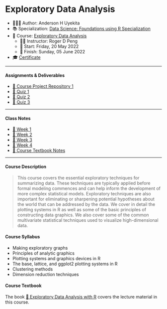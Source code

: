 Exploratory Data Analysis
================

-   👨🏻‍💻 Author: Anderson H Uyekita
-   📚 Specialization: <a
    href="https://www.coursera.org/specializations/data-science-foundations-r"
    target="_blank" rel="noopener">Data Science: Foundations using R
    Specialization</a>
-   📖 Course:
    <a href="https://www.coursera.org/learn/exploratory-data-analysis"
    target="_blank" rel="noopener">Exploratory Data Analysis</a>
    -   🧑‍🏫 Instructor: Roger D Peng
    -   🚦 Start: Friday, 20 May 2022
    -   🏁 Finish: Sunday, 05 June 2022
-   🎓 [Certificate](./)

------------------------------------------------------------------------

#### Assignments & Deliverables

-   [🚀 Course Project Repository
    1](https://github.com/AndersonUyekita/exploratory-data-analysis_course-project-1)
-   [📝 Quiz 1](./Week%201/quiz-1_exploratory-data-analysis.md)
-   [📝 Quiz 2](./Week%203/quiz-2_exploratory-data-analysis.md)
-   [📝 Quiz 3](./Week%204/quiz-3_exploratory-data-analysis.md)

------------------------------------------------------------------------

#### Class Notes

-   [📆 Week 1](./Week%201/README.md)
-   [📆 Week 2](./Week%202/README.md)
-   [📆 Week 3](./Week%203/README.md)
-   [📆 Week 4](./Week%204/README.md)
-   [📑 Course Textbook Notes](./book/README.md)

------------------------------------------------------------------------

#### Course Description

> This course covers the essential exploratory techniques for
> summarizing data. These techniques are typically applied before formal
> modeling commences and can help inform the development of more complex
> statistical models. Exploratory techniques are also important for
> eliminating or sharpening potential hypotheses about the world that
> can be addressed by the data. We cover in detail the plotting systems
> in R as well as some of the basic principles of constructing data
> graphics. We also cover some of the common multivariate statistical
> techniques used to visualize high-dimensional data.

#### Course Syllabus

-   Making exploratory graphs
-   Principles of analytic graphics
-   Plotting systems and graphics devices in R
-   The base, lattice, and ggplot2 plotting systems in R
-   Clustering methods
-   Dimension reduction techniques

#### Course Textbook

The book [📔 Exploratory Data Analysis with
R](./book/exploratory-data-analysis-with-r.pdf) covers the lecture
material in this course.
